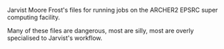 Jarvist Moore Frost's files for running jobs on the ARCHER2 EPSRC super computing facility. 

Many of these files are dangerous, most are silly, most are overly specialised to Jarvist's workflow.

